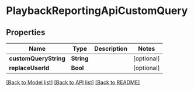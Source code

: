 # PlaybackReportingApiCustomQuery

## Properties
Name | Type | Description | Notes
------------ | ------------- | ------------- | -------------
**customQueryString** | **String** |  | [optional] 
**replaceUserId** | **Bool** |  | [optional] 

[[Back to Model list]](../README.md#documentation-for-models) [[Back to API list]](../README.md#documentation-for-api-endpoints) [[Back to README]](../README.md)


